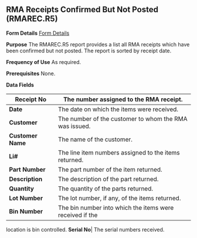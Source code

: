 ## RMA Receipts Confirmed But Not Posted (RMAREC.R5)
<PageHeader />

**Form Details**
[Form Details](../RMAREC-R5-1/README.md)

**Purpose**
The RMAREC.R5 report provides a list all RMA receipts which have been
confirmed but not posted. The report is sorted by receipt date.

**Frequency of Use**
As required.

**Prerequisites**
None.

**Data Fields**

| **Receipt No**    | The number assigned to the RMA receipt.                  |
| ----------------- | -------------------------------------------------------- |
| **Date**          | The date on which the items were received.               |
| **Customer**      | The number of the customer to whom the RMA was issued.   |
| **Customer Name** | The name of the customer.                                |
| **Li#**           | The line item numbers assigned to the items returned.    |
| **Part Number**   | The part number of the item returned.                    |
| **Description**   | The description of the part returned.                    |
| **Quantity**      | The quantity of the parts returned.                      |
| **Lot Number**    | The lot number, if any, of the items returned.           |
| **Bin Number**    | The bin number into which the items were received if the |
location is bin controlled.
**Serial No**|  The serial numbers received.

<badge text= "Version 8.10.57 " vertical="middle" />

<PageFooter />
